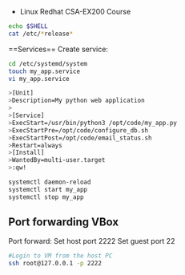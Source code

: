 - Linux Redhat CSA-EX200 Course
```bash
echo $SHELL
cat /etc/*release*
```
==Services==
Create service:
```bash
cd /etc/systemd/system
touch my_app.service
vi my_app.service

>[Unit]
>Description=My python web application
>
>[Service]
>ExecStart=/usr/bin/python3 /opt/code/my_app.py
>ExecStartPre=/opt/code/configure_db.sh
>ExecStartPost=/opt/code/email_status.sh
>Restart=always
>[Install]
>WantedBy=multi-user.target
>:qw!

systemctl daemon-reload
systemctl start my_app
systemctl stop my_app
```
## Port forwarding VBox
Port forward:
Set host port 2222
Set guest port 22

```bash
#Login to VM from the host PC
ssh root@127.0.0.1 -p 2222
```